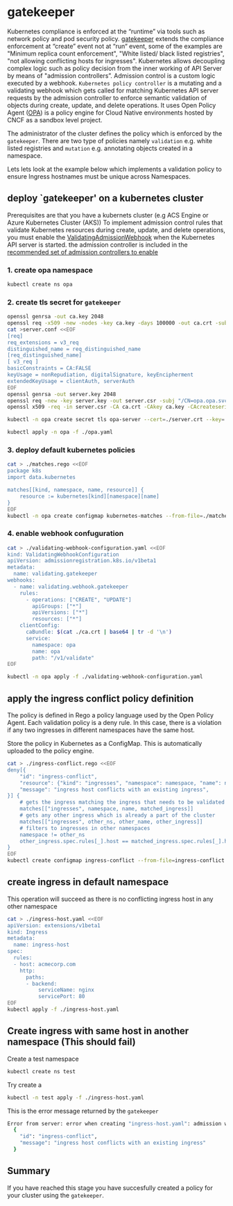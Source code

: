# gatekeeper

Kubernetes compliance is enforced at the “runtime” via tools such as network policy and pod security policy. [gatekeeper](https://github.com/Azure/gatekeeper) extends the compliance enforcement at “create” event not at “run“ event, some of the examples are "Minimum replica count enforcement", "White listed/ black listed registries", "not allowing conflicting hosts for ingresses". Kubernetes allows decoupling complex logic such as policy decision from the inner working of API Server by means of "admission controllers”. Admission control is a custom logic executed by a webhook. `Kubernetes policy controller` is a mutating and a validating webhook which gets called for matching Kubernetes API server requests by the admission controller to enforce semantic validation of objects during create, update, and delete operations. It uses Open Policy Agent ([OPA](https://github.com/open-policy-agent/opa)) is a policy engine for Cloud Native environments hosted by CNCF as a sandbox level project.

The administrator of the cluster defines the policy which is enforced by the `gatekeeper`. There are two type of policies namely `validation` e.g. white listed registries and `mutation` e.g. annotating objects created in a namespace.

Lets lets look at the example below which implements a validation policy to ensure Ingress hostnames must be unique across Namespaces.

## deploy `gatekeeper' on a kubernetes cluster

Prerequisites are that you have a kubernets cluster (e.g ACS Engine or Azure Kubernetes Cluster (AKS))
To implement admission control rules that validate Kubernetes resources during create, update, and delete operations, you must enable the [ValidatingAdmissionWebhook](https://kubernetes.io/docs/reference/access-authn-authz/admission-controllers/#validatingadmissionwebhook) when the Kubernetes API server is started. the admission controller is included in the [recommended set of admission controllers to enable](https://kubernetes.io/docs/reference/access-authn-authz/admission-controllers/#is-there-a-recommended-set-of-admission-controllers-to-use)

### 1.  create opa namespace

```bash
kubectl create ns opa
```

### 2.  create tls secret for `gatekeeper`

```bash
openssl genrsa -out ca.key 2048
openssl req -x509 -new -nodes -key ca.key -days 100000 -out ca.crt -subj "/CN=admission_ca"
cat >server.conf <<EOF
[req]
req_extensions = v3_req
distinguished_name = req_distinguished_name
[req_distinguished_name]
[ v3_req ]
basicConstraints = CA:FALSE
keyUsage = nonRepudiation, digitalSignature, keyEncipherment
extendedKeyUsage = clientAuth, serverAuth
EOF
openssl genrsa -out server.key 2048
openssl req -new -key server.key -out server.csr -subj "/CN=opa.opa.svc" -config server.conf
openssl x509 -req -in server.csr -CA ca.crt -CAkey ca.key -CAcreateserial -out server.crt -days 100000 -extensions v3_req -extfile server.conf

kubectl -n opa create secret tls opa-server --cert=./server.crt --key=./server.key

kubectl apply -n opa -f ./opa.yaml
```

### 3. deploy default kubernetes policies

```bash
cat > ./matches.rego <<EOF
package k8s
import data.kubernetes

matches[[kind, namespace, name, resource]] {
    resource := kubernetes[kind][namespace][name]
}
EOF
kubectl -n opa create configmap kubernetes-matches --from-file=./matches.rego
```

### 4. enable webhook confuguration

```bash
cat > ./validating-webhook-configuration.yaml <<EOF
kind: ValidatingWebhookConfiguration
apiVersion: admissionregistration.k8s.io/v1beta1
metadata:
  name: validating.gatekeeper
webhooks:
  - name: validating.webhook.gatekeeper
    rules:
      - operations: ["CREATE", "UPDATE"]
        apiGroups: ["*"]
        apiVersions: ["*"]
        resources: ["*"]
    clientConfig:
      caBundle: $(cat ./ca.crt | base64 | tr -d '\n')
      service:
        namespace: opa
        name: opa
        path: "/v1/validate"
EOF

kubectl -n opa apply -f ./validating-webhook-configuration.yaml
```

## apply the ingress conflict policy definition

The policy is defined in Rego a policy language used by the Open Policy Agent. Each validation policy is a deny rule. In this case, there is a violation if any two ingresses in different namespaces have the same host. 

Store the policy in Kubernetes as a ConfigMap. This is automatically uploaded to the policy engine.

```bash
cat > ./ingress-conflict.rego <<EOF
deny[{
    "id": "ingress-conflict",
    "resource": {"kind": "ingresses", "namespace": namespace, "name": name},
    "message": "ingress host conflicts with an existing ingress",
}] {
    # gets the ingress matching the ingress that needs to be validated
    matches[["ingresses", namespace, name, matched_ingress]]
    # gets any other ingress which is already a part of the cluster
    matches[["ingresses", other_ns, other_name, other_ingress]]
    # filters to ingresses in other namespaces
    namespace != other_ns
    other_ingress.spec.rules[_].host == matched_ingress.spec.rules[_].host
}
EOF
kubectl create configmap ingress-conflict --from-file=ingress-conflict.rego

```

## create ingress in default namespace

This operation will succeed as there is no conflicting ingress host in any other namespace

```bash
cat > ./ingress-host.yaml <<EOF
apiVersion: extensions/v1beta1
kind: Ingress
metadata:
  name: ingress-host
spec:
  rules:
  - host: acmecorp.com
    http:
      paths:
      - backend:
          serviceName: nginx
          servicePort: 80
EOF
kubectl apply -f ./ingress-host.yaml
```

## Create ingress with same host in another namespace (This should fail)

Create a test namespace 

```bash
kubectl create ns test
```

Try create a 

```bash 
kubectl -n test apply -f ./ingress-host.yaml
```

This is the error message returned by the `gatekeeper`

```bash
Error from server: error when creating "ingress-host.yaml": admission webhook "validating.webhook.gatekeeper" denied the request: [
  {
    "id": "ingress-conflict",
    "message": "ingress host conflicts with an existing ingress"
  }

```

## Summary

If you have reached this stage you have succesfully created a policy for your cluster using the `gatekeeper`. 
